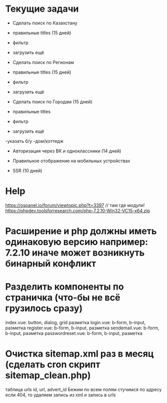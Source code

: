 # Текущие задачи
 
- Сделать поиск по Казахстану 
- правильные titles (15 дней)
- фильтр
- загрузить ещё

- Сделать поиск по Регионам
- правильные titles (15 дней)
- фильтр
- загрузить ещё

- Сделать поиск по Городам (15 дней)
- правильные titles
- фильтр
- загрузить ещё

-указать б/у
-дом/коттедж

- Авторизация через ВК и одноклассники (14 дней)

- Правильное отображение на мобильных устройствах
- SSR (10 дней)



# Help
https://ospanel.io/forum/viewtopic.php?t=3397
// там где модули!
https://phpdev.toolsforresearch.com/php-7.2.10-Win32-VC15-x64.zip

# Расширение и php должны иметь одинаковую версию например: 7.2.10 иначе может возникнуть бинарный конфликт

# Разделить компоненты по страничка (что-бы не всё грузилось сразу)
index.vue: button, dialog, grid разметка
login.vue: b-form, b-input, разметка
register.vue: b-form, b-input, разметка
sendemail.vue: b-form, b-input, разметка
passwordreset.vue: b-form, b-input, разметка

# Очистка sitemap.xml раз в месяц (сделать cron скрипт sitemap_clean.php)
таблица urls
id, url, advert_id
Бежим по всем полям стучимся по адресу если 404, то удаляем запись из хml и запись в urls


